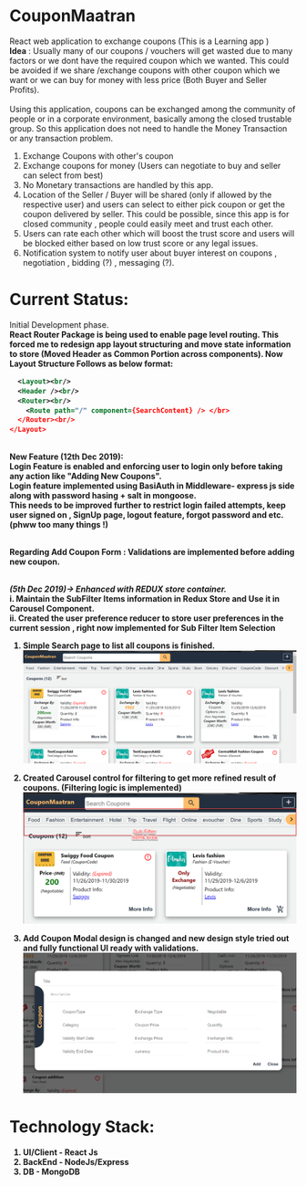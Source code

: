 # CouponMaatran
React web application to exchange coupons (This is a Learning app )
<br/>
<b>Idea</b> :
  Usually many of our coupons / vouchers will get wasted due to many factors or we dont have the required coupon which we wanted. This could be avoided if we share /exchange coupons with other coupon which we want or we can buy for money with less price (Both Buyer and Seller Profits).
  <br/>
  <br/>
  Using this application, coupons can be exchanged among the community of people or in a corporate environment, basically among the closed trustable group. So this application does not need to handle the Money Transaction or any transaction problem.
  1. Exchange Coupons with other's coupon
  2. Exchange coupons for money (Users can negotiate to buy and seller can select from best)
  3. No Monetary transactions are handled by this app.
  4. Location of the Seller / Buyer will be shared (only if allowed by the respective user) and users can select to either pick coupon or get the coupon delivered by seller. This could be possible, since this app is for closed community , people could easily meet and trust each other.
  5. Users can rate each other which will boost the trust score and users will be blocked either based on low trust score or any legal issues.
  6. Notification system to notify user about buyer interest on coupons , negotiation , bidding (?) , messaging (?).

# Current Status:
Initial Development phase. <br/>
<b> React Router Package is being used to enable page level routing. This forced me to redesign app layout structuring and move state information to store (Moved Header as Common Portion across components). Now Layout Structure Follows as below format:
  ```xml
    <Layout><br/>
    <Header /><br/>
    <Router><br/>
      <Route path="/" component={SearchContent} /> </br>
    </Router><br/>
  </Layout> 
  ```
  </br>
<b> New Feature (12th Dec 2019): </br>
                 Login Feature is enabled and enforcing user to login only before taking any action like "Adding New Coupons". </br>
                 Login feature implemented using BasiAuth in Middleware- express js side along with password hasing + salt in mongoose. </br> 
  This needs to be improved further to restrict login failed attempts, keep user signed on , SignUp page, logout feature, forgot password and etc. (phww too many things !) <b> <br/> <br/>

<b>Regarding Add Coupon Form </b> : Validations are implemented before adding new coupon.</br> </br>

<i>(5th Dec 2019)-> Enhanced with REDUX store container.</i><br/>
  i.  Maintain the SubFilter Items information in Redux Store and Use it in Carousel Component.<br/>
  ii. Created the user preference reducer to store user preferences in the current session , right now implemented for Sub Filter Item Selection
  <br/>
 
  1. Simple Search page to list all coupons is finished.
  ![Alt text](CouponMaatran_BuildUp3.png?raw=true)
  
  2. Created Carousel control for filtering to get more refined result of coupons. (Filtering logic is implemented)
  ![](CarouselFilter2.png?raw=true)
  
  3. Add Coupon Modal design is changed and new design style tried out and fully functional UI ready with validations.
  ![](AddCouponForm2.png?raw=true)

# Technology Stack:
  1. UI/Client - React Js
  2. BackEnd - NodeJs/Express
  3. DB - MongoDB

